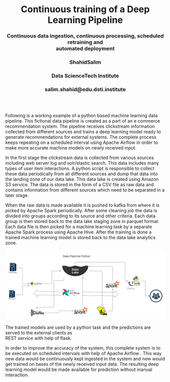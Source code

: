 <div align="center">
    <h1>Continuous training of a Deep Learning Pipeline</h1>
</div>
<div align="center">
    <h3>Continuous data ingestion, continuous processing, scheduled retraining and <br>
                                     automated deployment</h3>
</div>

<div align="center">
    <h3>ShahidSalim</h3>
</div>
<div align="center">
    <h3>Data ScienceTech Institute</h3>
</div>
<div align="center">
    <h3>salim.shahid@edu.dsti.institute</h3>
</div>
<br>
<br>
<p>Following is a working example of a python based machine learning data pipeline. This fictional data
pipeline is created as a part of an e commerce recommendation system. The pipeline receives
clickstream information collected from different sources and trains a deep learning model ready to
generate recommendations for external systems. The complete process keeps repeating on a
scheduled interval using Apache Airflow in order to make more accurate machine models on newly
received input.</p>
<p>In the first stage the clickstream data is collected from various sources including web server
log and solr/elastic search. This data includes many types of user item interactions. A python script is
responsible to collect these data periodically from all different sources and dump that data into the
landing zone of our data lake. This data lake is created using Amazon S3 service. The data is stored
in the form of a CSV file as raw data and contains information from different sources which need to be
separated in a later stage.</p>
<p>When the raw data is made available it is pushed to kafka from where it is picked by Apache
Spark periodically. After some cleaning job the data is divided into groups according to its source and
other criteria. Each data group is then stored back to the data lake staging zone in parquet format.
Each data file is then picked for a machine learning task by a separate Apache Spark process using
Apache Hive. After the training is done a trained machine learning model is stored back to the data
lake analytics zone.</p>

<img src="flow.png">

<p>The trained models are used by a python task and the predictions are served to the external clients as <br>
REST service with help of flask.</p>
<p>In order to improve the accuracy of the system, this complete system is to be executed on scheduled
intervals with help of Apache Airflow . This way new data would be continuously kept ingested in the
system and new would get trained on bases of the newly received input data. The resulting deep
learning model would be made available for prediction without manual interaction.</p>


```python


```
